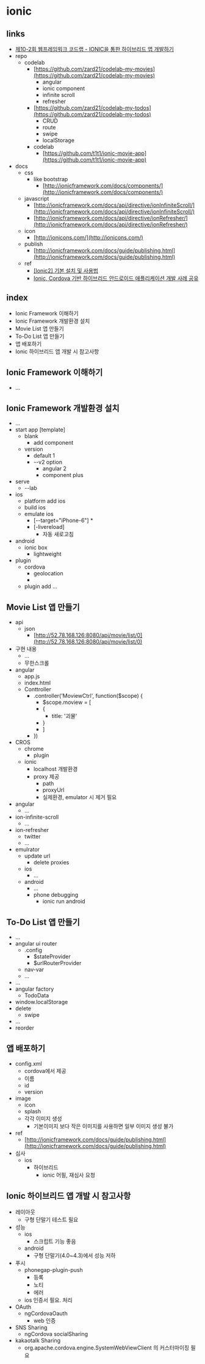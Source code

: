 # ionic

## links

* [제10-2회 웹프레임워크 코드랩 - IONIC을 통한 하이브리드 앱 개발하기](http://onoffmix.com/event/83653)
* repo
    - codelab
        + [https://github.com/zard21/codelab-my-movies](https://github.com/zard21/codelab-my-movies)
            * angular
            * ionic component
            * infinite scroll
            * refresher
        + [https://github.com/zard21/codelab-my-todos](https://github.com/zard21/codelab-my-todos)
            * CRUD
            * route
            * swipe
            * localStorage
        + codelab
            * [https://github.com/t1t1/ionic-movie-app](https://github.com/t1t1/ionic-movie-app)
* docs
    - css
        + like bootstrap
            * [http://ionicframework.com/docs/components/](http://ionicframework.com/docs/components/)
    - javascript
        + [http://ionicframework.com/docs/api/directive/ionInfiniteScroll/](http://ionicframework.com/docs/api/directive/ionInfiniteScroll/)
        + [http://ionicframework.com/docs/api/directive/ionRefresher/](http://ionicframework.com/docs/api/directive/ionRefresher/)
    - icon
        + [http://ionicons.com/](http://ionicons.com/)
    - publish
        + [http://ionicframework.com/docs/guide/publishing.html](http://ionicframework.com/docs/guide/publishing.html)
    - ref
        + [[Ionic2] 기본 설치 및 사용법](http://mobicon.tistory.com/488)
        + [Ionic, Cordova 기반 하이브리드 안드로이드 애플리케이션 개발 사례 공유](https://readme.skplanet.com/?p=11698)

## index

* Ionic Framework 이해하기
* Ionic Framework 개발환경 설치
* Movie List 앱 만들기
* To-Do List 앱 만들기
* 앱 배포하기
* Ionic 하이브리드 앱 개발 시 참고사항

## Ionic Framework 이해하기

* ...

## Ionic Framework 개발환경 설치

* ...
* start app [template]
    - blank
        + add component
    - version
        + default 1
        + --v2 option
            * angular 2
            * component plus
* serve
    - --lab
* ios
    - platform add ios
    - build ios
    - emulate ios
        + [--target="iPhone-6"]
            * 
        + [-livereload]
            * 자동 새로고침
* android
    - ionic box
        + lightweight 
* plugin
    - cordova
        + geolocation
        + 
    - plugin add ...


## Movie List 앱 만들기

* api
    - json
        + [http://52.78.168.126:8080/api/movie/list/0](http://52.78.168.126:8080/api/movie/list/0)
* 구현 내용
    - ...
    - 무한스크롤
* angular
    - app.js
    - index.html
    - Conttroller
        + .controller('MoviewCtrl', function($scope) {
            * $scope.moview = [
            * {
                - title: '괴물'
            * }
            * ]
        + })
* CROS
    - chrome
        + plugin
    - ionic
        + localhost 개발환경
        + proxy 제공
            * path
            * proxyUrl
            * 실제환경, emulator 시 제거 필요
* angular
    - ...
* ion-infinite-scroll
    - ...
* ion-refresher
    - twitter
    - ...
* emulrator
    - update url
        + delete proxies
    - ios
        + ...
    - android
        + ...
        + phone debugging
            * ionic run android

## To-Do List 앱 만들기

* ...
* angular ui router
    - .config
        + $stateProvider
        + $urlRouterProvider
    - nav-var
    - ...
* ...
* angular factory
    - TodoData
* window.localStorage
* delete
    - swipe
* ...
* reorder

## 앱 배포하기

* config.xml
    - cordova에서 제공
    - 이름
    - id
    - version
* image
    - icon
    - splash
    - 각각 이미지 생성
        + 기본이미지 보다 작은 이미지를 사용하면 일부 이미지 생성 불가
* ref
    - [http://ionicframework.com/docs/guide/publishing.html](http://ionicframework.com/docs/guide/publishing.html)
* 심사
    - ios
        + 하이브리드
            * ionic 어필, 재심사 요청

## Ionic 하이브리드 앱 개발 시 참고사항

* 레이아웃
    - 구형 단말기 테스트 필요
* 성능
    - ios
        + 스크립트 기능 좋음
    - android
        + 구형 단말기(4.0~4.3)에서 성능 저하
* 푸시
    - phonegap-plugin-push
        + 등록
        + 노티
        + 에러
    - ios 인증서 필요. 처리
* OAuth
    - ngCordovaOauth
        + web 인증
* SNS Sharing
    - ngCordova socialSharing
* kakaotalk Sharing
    - org.apache.cordova.engine.SystemWebViewClient 의 커스터마이징 필요